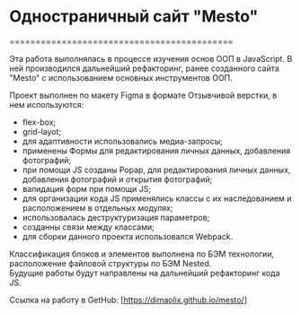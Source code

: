 # **Одностраничный сайт "Mesto"**  
=========================================== 

Эта работа выполнялась в процессе изучения основ ООП в JavaScript. В ней производился дальнейший рефакторинг, ранее созданного сайта "Mesto" с использованием основных инструментов ООП.  

Проект выполнен по макету Figma в формате Отзывчивой верстки, в нем используются:  
* flex-box;
* grid-layot;
* для адаптивности использовались медиа-запросы;
* применены Формы для редактирования личных данных, добавления фотографий;
* при помощи JS созданы Popap, для редактирования личных данных, добавления фотографий и открытия фотографий;  
* валидация форм при помощи JS;  
* для организации кода JS применялись классы с их наследованием и расположением в отдельных модулях;  
* использовалась деструктуризация параметров;  
* созданны связи между классами;  
* для сборки данного проекта использовался Webpack. 
  
Классификация блоков и элементов выполнена по БЭМ технологии, расположение файловой структуры по БЭМ Nested.  
Будущие работы будут направлены на дальнейший рефакторинг кода JS.

Ссылка на работу в GetHub: [https://dimaolix.github.io/mesto/]
